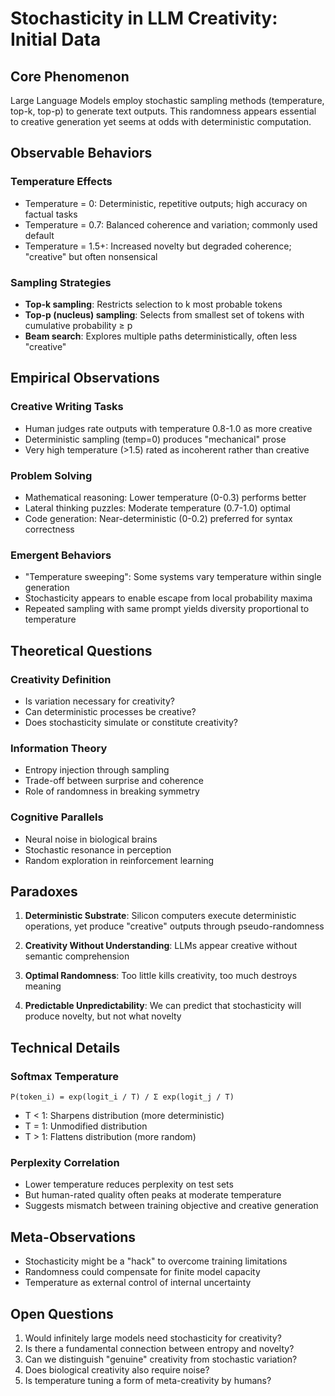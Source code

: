 # Stochasticity in LLM Creativity: Initial Data

## Core Phenomenon
Large Language Models employ stochastic sampling methods (temperature, top-k, top-p) to generate text outputs. This randomness appears essential to creative generation yet seems at odds with deterministic computation.

## Observable Behaviors

### Temperature Effects
- Temperature = 0: Deterministic, repetitive outputs; high accuracy on factual tasks
- Temperature = 0.7: Balanced coherence and variation; commonly used default
- Temperature = 1.5+: Increased novelty but degraded coherence; "creative" but often nonsensical

### Sampling Strategies
- **Top-k sampling**: Restricts selection to k most probable tokens
- **Top-p (nucleus) sampling**: Selects from smallest set of tokens with cumulative probability ≥ p
- **Beam search**: Explores multiple paths deterministically, often less "creative"

## Empirical Observations

### Creative Writing Tasks
- Human judges rate outputs with temperature 0.8-1.0 as more creative
- Deterministic sampling (temp=0) produces "mechanical" prose
- Very high temperature (>1.5) rated as incoherent rather than creative

### Problem Solving
- Mathematical reasoning: Lower temperature (0-0.3) performs better
- Lateral thinking puzzles: Moderate temperature (0.7-1.0) optimal
- Code generation: Near-deterministic (0-0.2) preferred for syntax correctness

### Emergent Behaviors
- "Temperature sweeping": Some systems vary temperature within single generation
- Stochasticity appears to enable escape from local probability maxima
- Repeated sampling with same prompt yields diversity proportional to temperature

## Theoretical Questions

### Creativity Definition
- Is variation necessary for creativity?
- Can deterministic processes be creative?
- Does stochasticity simulate or constitute creativity?

### Information Theory
- Entropy injection through sampling
- Trade-off between surprise and coherence
- Role of randomness in breaking symmetry

### Cognitive Parallels
- Neural noise in biological brains
- Stochastic resonance in perception
- Random exploration in reinforcement learning

## Paradoxes

1. **Deterministic Substrate**: Silicon computers execute deterministic operations, yet produce "creative" outputs through pseudo-randomness

2. **Creativity Without Understanding**: LLMs appear creative without semantic comprehension

3. **Optimal Randomness**: Too little kills creativity, too much destroys meaning

4. **Predictable Unpredictability**: We can predict that stochasticity will produce novelty, but not what novelty

## Technical Details

### Softmax Temperature
```
P(token_i) = exp(logit_i / T) / Σ exp(logit_j / T)
```
- T < 1: Sharpens distribution (more deterministic)
- T = 1: Unmodified distribution
- T > 1: Flattens distribution (more random)

### Perplexity Correlation
- Lower temperature reduces perplexity on test sets
- But human-rated quality often peaks at moderate temperature
- Suggests mismatch between training objective and creative generation

## Meta-Observations

- Stochasticity might be a "hack" to overcome training limitations
- Randomness could compensate for finite model capacity
- Temperature as external control of internal uncertainty

## Open Questions

1. Would infinitely large models need stochasticity for creativity?
2. Is there a fundamental connection between entropy and novelty?
3. Can we distinguish "genuine" creativity from stochastic variation?
4. Does biological creativity also require noise?
5. Is temperature tuning a form of meta-creativity by humans?